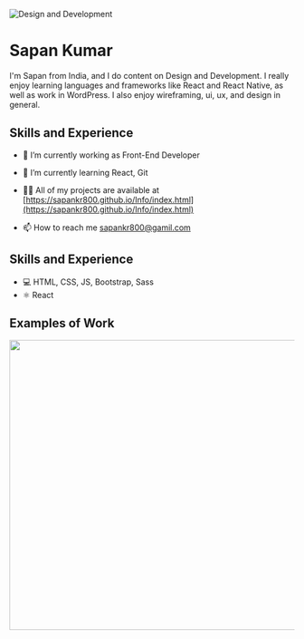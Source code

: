 
![Design and Development](https://github.com/SapanKr800/SapanKr800/blob/master/cover-thompson.jpg)

# Sapan Kumar
I'm Sapan from India, and I do content on Design and Development.
 I really enjoy learning languages and frameworks like React and React Native, as well as work in WordPress.
 I also enjoy wireframing, ui, ux, and design in general. 

## Skills and Experience
- 🔭 I’m currently working as Front-End Developer

- 🌱 I’m currently learning React, Git

- 👨‍💻 All of my projects are available at [https://sapankr800.github.io/Info/index.html](https://sapankr800.github.io/Info/index.html)

- 📫 How to reach me sapankr800@gamil.com

## Skills and Experience
* 💻 HTML, CSS, JS, Bootstrap, Sass
* ⚛ React

## Examples of Work
<img src="https://github.com/adriantwarog/adriantwarog/blob/master/covid19.gif" width="512" >
